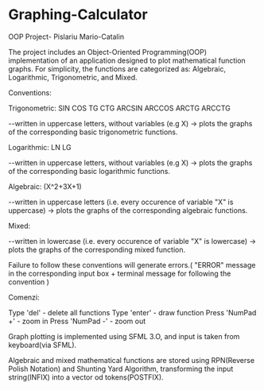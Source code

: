 # Graphing-Calculator
OOP Project- Pislariu Mario-Catalin 


The project includes an Object-Oriented Programming(OOP) implementation of an application designed to plot mathematical function graphs. For simplicity, the functions are categorized as: Algebraic, Logarithmic, Trigonometric, and Mixed.

Conventions:

Trigonometric: SIN COS TG CTG ARCSIN ARCCOS ARCTG ARCCTG

--written in uppercase letters, without variables (e.g X) -> plots the graphs of the corresponding basic trigonometric functions.

Logarithmic: LN LG

--written in uppercase letters, without variables (e.g X) -> plots the graphs of the corresponding basic logarithmic functions.

Algebraic: (X^2+3X+1)

--written in uppercase letters (i.e. every occurence of variable "X" is uppercase) -> plots the graphs of the corresponding algebraic functions.

Mixed:

--written in lowercase (i.e. every occurence of variable "X" is lowercase) -> plots the graphs of the corresponding mixed function. 

Failure to follow these conventions will generate errors.( "ERROR" message in the corresponding input box + terminal message for following the convention )

Comenzi:

Type 'del' - delete all functions
Type 'enter' - draw function
Press 'NumPad +' - zoom in
Press 'NumPad -' - zoom out

Graph plotting is implemented using SFML 3.O, and input  is taken from keyboard(via SFML).

Algebraic and mixed mathematical functions are stored using RPN(Reverse Polish Notation) and Shunting Yard Algorithm, transforming the input string(INFIX) into a vector od tokens(POSTFIX).
